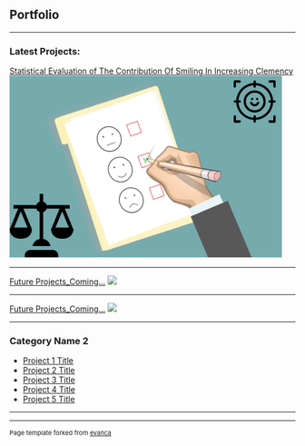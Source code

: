 ## Portfolio

---

### Latest Projects: 

[Statistical Evaluation of The Contribution Of Smiling In Increasing Clemency ](/sample_page)
<img src="images/dummy_thumbnail2.jpg?raw=true"/>

---
[Future Projects_Coming...](/pdf/sample_presentation.pdf)
<img src="images/dummy_thumbnail.jpg?raw=true"/>

---
[Future Projects_Coming...](http://example.com/)
<img src="images/dummy_thumbnail.jpg?raw=true"/>

---

### Category Name 2

- [Project 1 Title](http://example.com/)
- [Project 2 Title](http://example.com/)
- [Project 3 Title](http://example.com/)
- [Project 4 Title](http://example.com/)
- [Project 5 Title](http://example.com/)

---




---
<p style="font-size:11px">Page template forked from <a href="https://github.com/evanca/quick-portfolio">evanca</a></p>
<!-- Remove above link if you don't want to attibute -->
